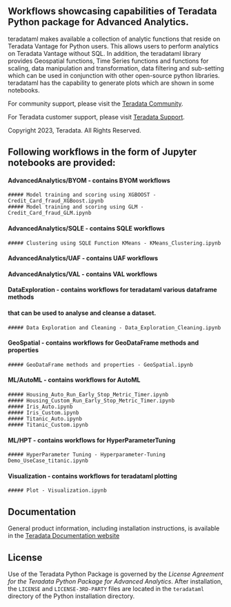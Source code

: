 ## Workflows showcasing capabilities of Teradata Python package for Advanced Analytics.

teradataml makes available a collection of analytic functions that reside on Teradata Vantage for Python users. This allows users to perform analytics on Teradata Vantage without SQL. In addition, the teradataml library provides Geospatial functions, Time Series functions and functions for scaling, data manipulation and transformation, data filtering and sub-setting which can be used in conjunction with other open-source python libraries.
teradataml has the capability to generate plots which are shown in some notebooks. 

For community support, please visit the [Teradata Community](https://support.teradata.com/community?id=community_forum&sys_id=14fe131e1bf7f304682ca8233a4bcb1d).

For Teradata customer support, please visit [Teradata Support](https://support.teradata.com/csm).

Copyright 2023, Teradata. All Rights Reserved.

## Following workflows in the form of Jupyter notebooks are provided:
#### AdvancedAnalytics/BYOM - contains BYOM workflows
    ##### Model training and scoring using XGBOOST - Credit_Card_fraud_XGBoost.ipynb
    ##### Model training and scoring using GLM - Credit_Card_fraud_GLM.ipynb
#### AdvancedAnalytics/SQLE - contains SQLE workflows
    ##### Clustering using SQLE Function KMeans - KMeans_Clustering.ipynb 
#### AdvancedAnalytics/UAF - contains UAF workflows 
#### AdvancedAnalytics/VAL - contains VAL workflows 

#### DataExploration - contains workflows for teradataml various dataframe methods 
#### that can be used to analyse and cleanse a dataset.
    ##### Data Exploration and Cleaning - Data_Exploration_Cleaning.ipynb

#### GeoSpatial - contains workflows for GeoDataFrame methods and properties
    ##### GeoDataFrame methods and properties - GeoSpatial.ipynb

#### ML/AutoML - contains workflows for AutoML 
    ##### Housing_Auto_Run_Early_Stop_Metric_Timer.ipynb
    ##### Housing_Custom_Run_Early_Stop_Metric_Timer.ipynb
    ##### Iris_Auto.ipynb
    ##### Iris_Custom.ipynb
    ##### Titanic_Auto.ipynb
    ##### Titanic_Custom.ipynb
#### ML/HPT - contains workflows for HyperParameterTuning 
    ##### HyperParameter Tuning - Hyperparameter-Tuning Demo_UseCase_titanic.ipynb

#### Visualization - contains workflows for teradataml plotting
    ##### Plot - Visualization.ipynb 

## Documentation

General product information, including installation instructions, is available in the [Teradata Documentation website](https://docs.teradata.com/search/documents?query=package+python+-lake&filters=category~%2522Programming+Reference%2522_%2522User+Guide%2522*prodname~%2522Teradata+Package+for+Python%2522_%2522Teradata+Python+Package%2522&sort=last_update&virtual-field=title_only&content-lang=)

## License

Use of the Teradata Python Package is governed by the *License Agreement for the Teradata Python Package for Advanced Analytics*. 
After installation, the `LICENSE` and `LICENSE-3RD-PARTY` files are located in the `teradataml` directory of the Python installation directory.
